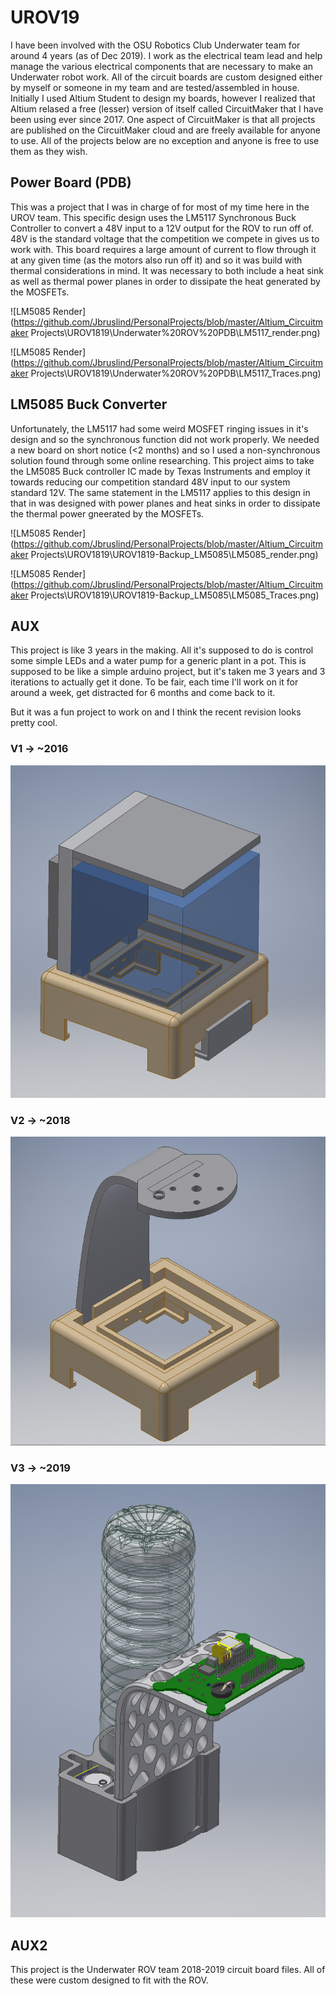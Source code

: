 #	UROV19

I have been involved with the OSU Robotics Club Underwater team for around 4 years (as of Dec 2019). I work 
as the electrical team lead and help manage the various electrical components that are necessary to make an Underwater 
robot work. All of the circuit boards are custom designed either by myself or someone in my team and are tested/assembled 
in house. Initially I used Altium Student to design my boards, however I realized that Altium relased a free (lesser) version of 
itself called CircuitMaker that I have been using ever since 2017. One aspect of CircuitMaker is that all projects are 
published on the CircuitMaker cloud and are freely available for anyone to use. All of the projects below 
are no exception and anyone is free to use them as they wish. 

## Power Board (PDB)

This was a project that I was in charge of for most of my time here in the UROV team. This specific design 
uses the LM5117 Synchronous Buck Controller to convert a 48V input to a 12V output for the ROV to run off of. 
48V is the standard voltage that the competition we compete in gives us to work with. This board requires 
a large amount of current to flow through it at any given time (as the motors also run off it) and so 
it was build with thermal considerations in mind. It was necessary to both include a heat sink as well as 
thermal power planes in order to dissipate the heat generated by the MOSFETs. 

![LM5085 Render](https://github.com/Jbruslind/PersonalProjects/blob/master/Altium_Circuitmaker Projects\UROV1819\Underwater%20ROV%20PDB\LM5117_render.png)

![LM5085 Render](https://github.com/Jbruslind/PersonalProjects/blob/master/Altium_Circuitmaker Projects\UROV1819\Underwater%20ROV%20PDB\LM5117_Traces.png)

##	LM5085 Buck Converter
Unfortunately, the LM5117 had some weird MOSFET ringing issues in it's design and so the synchronous function 
did not work properly. We needed a new board on short notice (<2 months) and so I used a non-synchronous 
solution found through some online researching.  This project aims to take the LM5085 
Buck controller IC made by Texas Instruments and employ it towards reducing our competition standard 
48V input to our system standard 12V. The same statement in the LM5117 applies to this design in that 
in was designed with power planes and heat sinks in order to dissipate the thermal power gneerated by the MOSFETs. 

![LM5085 Render](https://github.com/Jbruslind/PersonalProjects/blob/master/Altium_Circuitmaker Projects\UROV1819\UROV1819-Backup_LM5085\LM5085_render.png)

![LM5085 Render](https://github.com/Jbruslind/PersonalProjects/blob/master/Altium_Circuitmaker Projects\UROV1819\UROV1819-Backup_LM5085\LM5085_Traces.png)
 

##	AUX

This project is like 3 years in the making. All it's supposed to do is control some simple LEDs and a water pump
for a generic plant in a pot. This is supposed to be like a simple arduino project, but it's taken me 3 years and
3 iterations to actually get it done. To be fair, each time I'll work on it for around a week, get distracted for 
6 months and come back to it. 

But it was a fun project to work on and I think the recent revision looks pretty cool. 
### V1 -> ~2016

![V1](https://github.com/Jbruslind/PersonalProjects/blob/master/Automated%20Terrarium%20Project/Inventor%20Files/V1/V1_Assembly.png)

### V2 -> ~2018
![V2](https://github.com/Jbruslind/PersonalProjects/blob/master/Automated%20Terrarium%20Project/Inventor%20Files/V2/V2_Assembly.png)

### V3 -> ~2019
![V3](https://github.com/Jbruslind/PersonalProjects/blob/master/Automated%20Terrarium%20Project/Inventor%20Files/V3/V3_Assembly.png)



##	AUX2

This project is the Underwater ROV team 2018-2019 circuit board files. All of these were custom designed to fit with 
the ROV. 